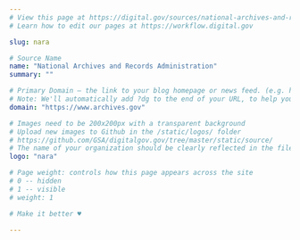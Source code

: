 ```yaml
---
# View this page at https://digital.gov/sources/national-archives-and-records-administration
# Learn how to edit our pages at https://workflow.digital.gov

slug: nara

# Source Name
name: "National Archives and Records Administration"
summary: ""

# Primary Domain — the link to your blog homepage or news feed. (e.g. https://18f.gsa.gov/)
# Note: We'll automatically add ?dg to the end of your URL, to help you track links back to your site.
domain: "https://www.archives.gov"

# Images need to be 200x200px with a transparent background
# Upload new images to Github in the /static/logos/ folder
# https://github.com/GSA/digitalgov.gov/tree/master/static/source/
# The name of your organization should be clearly reflected in the filename (e.g., usds-logo.png or 18f-logo.png)
logo: "nara"

# Page weight: controls how this page appears across the site
# 0 -- hidden
# 1 -- visible
# weight: 1

# Make it better ♥

---
```

